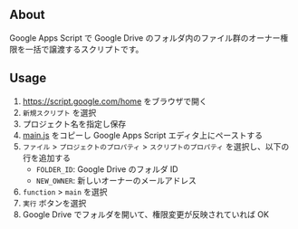 ## About

Google Apps Script で Google Drive のフォルダ内のファイル群のオーナー権限を一括で譲渡するスクリプトです。

## Usage

1. https://script.google.com/home をブラウザで開く
2. `新規スクリプト` を選択
3. プロジェクト名を指定し保存
4. [main.js](https://raw.githubusercontent.com/tanabee/chown-drive-folder/master/main.js) をコピーし Google Apps Script エディタ上にペーストする
5. `ファイル` > `プロジェクトのプロパティ` > `スクリプトのプロパティ` を選択し、以下の行を追加する
    - `FOLDER_ID`: Google Drive のフォルダ ID 
    - `NEW_OWNER`: 新しいオーナーのメールアドレス
6. `function` > `main` を選択
7. `実行` ボタンを選択
8. Google Drive でフォルダを開いて、権限変更が反映されていれば OK 
